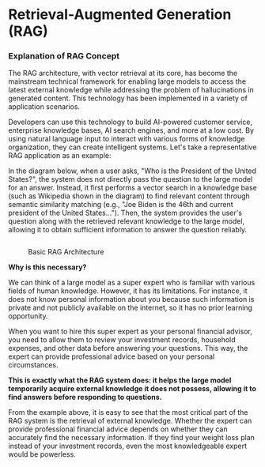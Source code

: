 # Retrieval-Augmented Generation (RAG)

### Explanation of RAG Concept

The RAG architecture, with vector retrieval at its core, has become the mainstream technical framework for enabling large models to access the latest external knowledge while addressing the problem of hallucinations in generated content. This technology has been implemented in a variety of application scenarios.

Developers can use this technology to build AI-powered customer service, enterprise knowledge bases, AI search engines, and more at a low cost. By using natural language input to interact with various forms of knowledge organization, they can create intelligent systems. Let's take a representative RAG application as an example:

In the diagram below, when a user asks, "Who is the President of the United States?", the system does not directly pass the question to the large model for an answer. Instead, it first performs a vector search in a knowledge base (such as Wikipedia shown in the diagram) to find relevant content through semantic similarity matching (e.g., "Joe Biden is the 46th and current president of the United States..."). Then, the system provides the user's question along with the retrieved relevant knowledge to the large model, allowing it to obtain sufficient information to answer the question reliably.

<figure><img src="https://assets-docs.dify.ai//img/en/retrieval-augment/420f8dd1654465ac8d729ea5a8224289.webp" alt=""><figcaption><p>Basic RAG Architecture</p></figcaption></figure>

**Why is this necessary?**

We can think of a large model as a super expert who is familiar with various fields of human knowledge. However, it has its limitations. For instance, it does not know personal information about you because such information is private and not publicly available on the internet, so it has no prior learning opportunity.

When you want to hire this super expert as your personal financial advisor, you need to allow them to review your investment records, household expenses, and other data before answering your questions. This way, the expert can provide professional advice based on your personal circumstances.

**This is exactly what the RAG system does: it helps the large model temporarily acquire external knowledge it does not possess, allowing it to find answers before responding to questions.**

From the example above, it is easy to see that the most critical part of the RAG system is the retrieval of external knowledge. Whether the expert can provide professional financial advice depends on whether they can accurately find the necessary information. If they find your weight loss plan instead of your investment records, even the most knowledgeable expert would be powerless.
